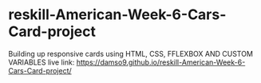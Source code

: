 # reskill-American-Week-6-Cars-Card-project
Building up responsive cards  using HTML, CSS, FFLEXBOX AND CUSTOM VARIABLES
live link: https://damso9.github.io/reskill-American-Week-6-Cars-Card-project/

